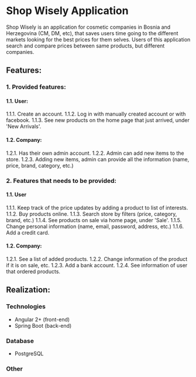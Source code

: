 # Shop Wisely Application

Shop Wisely is an application for cosmetic companies in Bosnia and Herzegovina (CM, DM, etc), that saves users time going to the different markets looking for the best prices for them selves. Users of this application search and compare prices between same products, but different companies. 

## Features:

### 1. Provided features:

#### 1.1. User:
1.1.1. Create an account.
1.1.2. Log in with manually created account or with facebook.
1.1.3. See new products on the home page that just arrived, under 'New Arrivals'.

#### 1.2. Company:
1.2.1. Has their own admin account.
1.2.2. Admin can add new items to the store.
1.2.3. Adding new items, admin can provide all the information (name, price, brand, category, etc.)

### 2. Features that needs to be provided:
#### 1.1. User
1.1.1. Keep track of the price updates by adding a product to list of interests.
1.1.2. Buy products online.
1.1.3. Search store by filters (price, category, brand, etc.)
1.1.4. See products on sale via home page, under 'Sale'.
1.1.5. Change personal information (name, email, password, address, etc.)
1.1.6. Add a credit card.

#### 1.2. Company:
1.2.1. See a list of added products.
1.2.2. Change information of the product if it is on sale, etc.
1.2.3. Add a bank account.
1.2.4. See information of user that ordered products.

## Realization:
### Technologies
- Angular 2+ (front-end)
- Spring Boot (back-end)

### Database
- PostgreSQL

### Other


